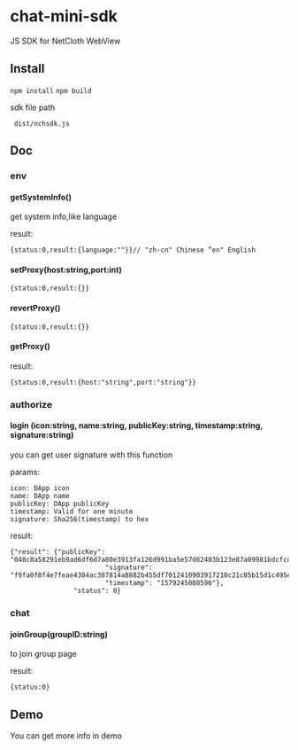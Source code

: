 
# chat-mini-sdk
JS SDK for NetCloth WebView

## Install
``` npm install ```
``` npm build ```

sdk file path 

``` dist/nchsdk.js```

## Doc

### env

#### getSystemInfo()
get system info,like language

result:
```
{status:0,result:{language:""}}// "zh-cn" Chinese “en" English
```

#### setProxy(host:string,port:int)
```
{status:0,result:{}}
```

#### revertProxy()
```
{status:0,result:{}}
```

#### getProxy()
result:
```
{status:0,result:{host:"string",port:"string"}}
```

### authorize

#### login (icon:string, name:string, publicKey:string, timestamp:string, signature:string)
you can get user signature with this function

params:
```
icon: DApp icon
name: DApp name
publicKey: DApp publicKey
timestamp: Valid for one minute
signature: Sha256(timestamp) to hex
```

result:
```
{"result": {"publicKey":                     "048c8a58291eb9ad6df6d7a80e3913fa126d991ba5e57d62403b123e87a09981bdcfcdfbb5029bc8dbe8828af2fa483cdc4b0f890ba81b4ce698b01431e17fe572",
                        "signature": "f9fa0f8f4e7feae4304ac387814a8882b455df7012410903917210c21c05b15d1c495e658f26722fe38689622fc7f1f61d33ddb1270d043ecb7d110459f62477",
                        "timestamp": "1579245008596"},
                "status": 0}
```

### chat

#### joinGroup(groupID:string)
to join group page

result: 
```
{status:0}
```

## Demo

You can get more info in demo